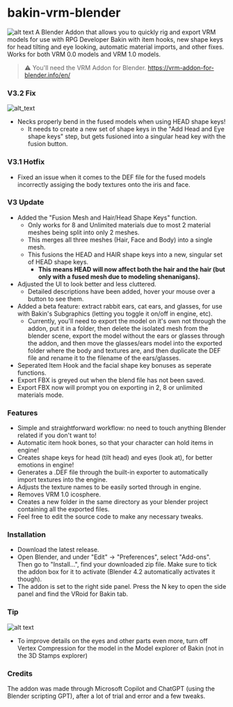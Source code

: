 # bakin-vrm-blender
![alt text](https://i.imgur.com/T6TnJll.png)
A Blender Addon that allows you to quickly rig and export VRM models for use with RPG Developer Bakin with item hooks, new shape keys for head tilting and eye looking, automatic material imports, and other fixes.
Works for both VRM 0.0 models and VRM 1.0 models.

>⚠️ You'll need the VRM Addon for Blender. https://vrm-addon-for-blender.info/en/
>

### V3.2 Fix
![alt_text](https://i.imgur.com/TiRP7nf.png)
- Necks properly bend in the fused models when using HEAD shape keys!
  - It needs to create a new set of shape keys in the "Add Head and Eye shape keys" step, but gets fusioned into a singular head key with the fusion button.

### V3.1 Hotfix
- Fixed an issue when it comes to the DEF file for the fused models incorrectly assiging the body textures onto the iris and face.

### V3 Update
- Added the "Fusion Mesh and Hair/Head Shape Keys" function.
  - Only works for 8 and Unlimited materials due to most 2 material meshes being split into only 2 meshes.
  - This merges all three meshes (Hair, Face and Body) into a single mesh.
  - This fusions the HEAD and HAIR shape keys into a new, singular set of HEAD shape keys.
    - **This means HEAD will now affect both the hair and the hair (but only with a fused mesh due to modeling shenanigans).**
- Adjusted the UI to look better and less cluttered.
  - Detailed descriptions have been added, hover your mouse over a button to see them.
- Added a beta feature: extract rabbit ears, cat ears, and glasses, for use with Bakin's Subgraphics (letting you toggle it on/off in engine, etc).
  - Currently, you'll need to export the model on it's own not through the addon, put it in a folder, then delete the isolated mesh from the blender scene, export the model without the ears or glasses through the addon, and then move the glasses/ears model into the exported folder where the body and textures are, and then duplicate the DEF file and rename it to the filename of the ears/glasses.
- Seperated Item Hook and the facial shape key bonuses as seperate functions.
- Export FBX is greyed out when the blend file has not been saved.
- Export FBX now will prompt you on exporting in 2, 8 or unlimited materials mode.

### Features
- Simple and straightforward workflow: no need to touch anything Blender related if you don't want to!
- Automatic item hook bones, so that your character can hold items in engine!
- Creates shape keys for head (tilt head) and eyes (look at), for better emotions in engine!
- Generates a .DEF file through the built-in exporter to automatically import textures into the engine.
- Adjusts the texture names to be easily sorted through in engine.
- Removes VRM 1.0 icosphere.
- Creates a new folder in the same directory as your blender project containing all the exported files.
- Feel free to edit the source code to make any necessary tweaks.

### Installation
- Download the latest release.
- Open Blender, and under "Edit" -> "Preferences", select "Add-ons". Then go to "Install...", find your downloaded zip file. Make sure to tick the addon box for it to activate (Blender 4.2 automatically activates it though).
- The addon is set to the right side panel. Press the N key to open the side panel and find the VRoid for Bakin tab.

### Tip
![alt text](https://i.imgur.com/XAvD2cv.png)
- To improve details on the eyes and other parts even more, turn off Vertex Compression for the model in the Model explorer of Bakin (not in the 3D Stamps explorer)

### Credits
The addon was made through Microsoft Copilot and ChatGPT (using the Blender scripting GPT), after a lot of trial and error and a few tweaks.
